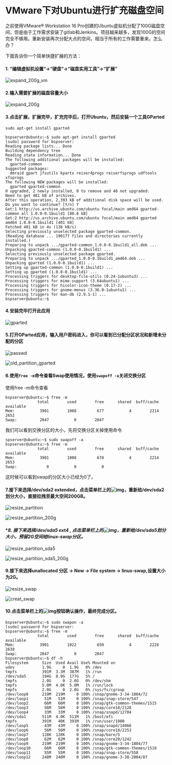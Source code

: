 # VMware下对Ubuntu进行扩充磁盘空间  

之前使用VMware® Workstation 16 Pro创建的Ubuntu虚拟机分配了100G磁盘空间，但是由于工作需求安装了gitlab和Jenkins。项目越来越多，发现100G的空间完全不够用。重新安装再次分配大点的空间，相当于所有的工作需要重来。怎么办？

下面告诉你一个简单快捷扩展的方法：

#### **1. “编辑虚拟机设置”->“硬盘”->“磁盘实用工具”->“扩展”**

![expand_200g_vm](./pic/expand_200g_vm.png)

#### **2.输入需要扩展的磁盘容量大小**

![expand_200g](./pic/expand_200g.png)

#### **3.点击扩展，扩展完毕，扩充完毕后，打开Ubuntu，然后安装一个工具GParted** 

```shell
sudo apt-get install gparted

bspserver@ubuntu:~$ sudo apt-get install gparted
[sudo] password for bspserver: 
Reading package lists... Done
Building dependency tree       
Reading state information... Done
The following additional packages will be installed:
  gparted-common
Suggested packages:
  dmraid gpart jfsutils kpartx reiser4progs reiserfsprogs udftools xfsprogs
The following NEW packages will be installed:
  gparted gparted-common
0 upgraded, 2 newly installed, 0 to remove and 48 not upgraded.
Need to get 481 kB of archives.
After this operation, 2,393 kB of additional disk space will be used.
Do you want to continue? [Y/n] Y
Get:1 http://us.archive.ubuntu.com/ubuntu focal/main amd64 gparted-common all 1.0.0-0.1build1 [80.8 kB]
Get:2 http://us.archive.ubuntu.com/ubuntu focal/main amd64 gparted amd64 1.0.0-0.1build1 [401 kB]
Fetched 481 kB in 4s (138 kB/s)  
Selecting previously unselected package gparted-common.
(Reading database ... 190177 files and directories currently installed.)
Preparing to unpack .../gparted-common_1.0.0-0.1build1_all.deb ...
Unpacking gparted-common (1.0.0-0.1build1) ...
Selecting previously unselected package gparted.
Preparing to unpack .../gparted_1.0.0-0.1build1_amd64.deb ...
Unpacking gparted (1.0.0-0.1build1) ...
Setting up gparted-common (1.0.0-0.1build1) ...
Setting up gparted (1.0.0-0.1build1) ...
Processing triggers for desktop-file-utils (0.24-1ubuntu3) ...
Processing triggers for mime-support (3.64ubuntu1) ...
Processing triggers for hicolor-icon-theme (0.17-2) ...
Processing triggers for gnome-menus (3.36.0-1ubuntu1) ...
Processing triggers for man-db (2.9.1-1) ...
bspserver@ubuntu:~$ 
```

#### **4.安装完毕打开此应用**

![gparted](./pic/gparted.png)

#### **5.打开GParted应用，输入用户密码进入，你可以看到已分配分区状况和新增未分配的分区**

![passwd](./pic/passwd.png)

![old_partition_gparted](./pic/old_partition_gparted.png)

#### **6.使用`free -m`命令查看Swap使用情况，使用`swapoff -a`关闭交换分区**

使用free -m命令查看

```shell
bspserver@ubuntu:~$ free -m
              total        used        free      shared  buff/cache   available
Mem:           3901        1008         677           4        2214        2652
Swap:          2047           0        2047
```

我们可以看到交换分区的大小，先将交换分区关掉使用命令

```shell
spserver@ubuntu:~$ sudo swapoff -a
bspserver@ubuntu:~$ free -m
              total        used        free      shared  buff/cache   available
Mem:           3901        1008         678           4        2214        2653
Swap:             0           0           0
```

这时候可以看到swap的分区大小已经为0了。

#### **7.接下来选择/dev/sda2 extended，点击菜单栏上的![img](./pic/resize_button.png)，重新给/dev/sda2划分大小，直接拉拽至最大空间200GB。**

![resize_partition](./pic/resize_partition.png)

![resize_partition_200g](./pic/resize_partition_200g.png)

#### **8. 接下来选择/dev/sda5 ext4 *, 点击菜单栏上的![img](./pic/resize_button.png)，重新给/dev/sda5划分大小，预留2G空间给linux-swap分区。**

![resize_partition_sda5](./pic/resize_partition_sda5.png)

![resize_partition_sda5_200g](./pic/resize_partition_sda5_200g.png)

#### **9.接下来选择unallocated 分区 -> New** -> File system -> linux-swap,设置大小为2G。

![resize_swap](./pic/resize_swap.png)

![creat_swap](./pic/creat_swap.png)

#### **10.点击菜单栏上的![img](./pic/complete_button.png)按钮确认操作，最终完成分区。**

```shell
bspserver@ubuntu:~$ sudo swapon -a
[sudo] password for bspserver: 
bspserver@ubuntu:~$ free -m
              total        used        free      shared  buff/cache   available
Mem:           3901        1022         650           4        2228        2638
Swap:          2047           0        2047
bspserver@ubuntu:~$ df -h
Filesystem      Size  Used Avail Use% Mounted on
udev            1.9G     0  1.9G   0% /dev
tmpfs           391M  3.3M  387M   1% /run
/dev/sda5       194G  8.9G  177G   5% /
tmpfs           2.0G     0  2.0G   0% /dev/shm
tmpfs           5.0M  4.0K  5.0M   1% /run/lock
tmpfs           2.0G     0  2.0G   0% /sys/fs/cgroup
/dev/loop0      219M  219M     0 100% /snap/gnome-3-34-1804/72
/dev/loop1       51M   51M     0 100% /snap/snap-store/547
/dev/loop2       66M   66M     0 100% /snap/gtk-common-themes/1515
/dev/loop3       56M   56M     0 100% /snap/core18/2128
/dev/loop4       33M   33M     0 100% /snap/snapd/12704
/dev/sda1       511M  4.0K  511M   1% /boot/efi
tmpfs           391M   40K  391M   1% /run/user/1000
/dev/loop5       43M   43M     0 100% /snap/snapd/14066
/dev/loop6       56M   56M     0 100% /snap/core18/2253
/dev/loop7      128K  128K     0 100% /snap/bare/5
/dev/loop8       62M   62M     0 100% /snap/core20/1242
/dev/loop9      219M  219M     0 100% /snap/gnome-3-34-1804/77
/dev/loop10      66M   66M     0 100% /snap/gtk-common-themes/1519
/dev/loop11      55M   55M     0 100% /snap/snap-store/558
/dev/loop12     248M  248M     0 100% /snap/gnome-3-38-2004/87
```

